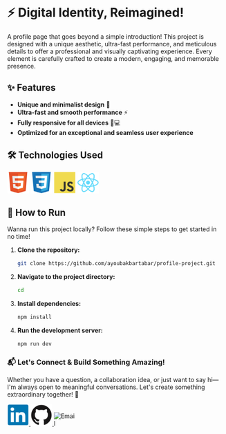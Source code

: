 # ⚡ Digital Identity, Reimagined!

A profile page that goes beyond a simple introduction! This project is designed with a unique aesthetic, ultra-fast performance, and meticulous details to offer a professional and visually captivating experience. Every element is carefully crafted to create a modern, engaging, and memorable presence.

## ✨ Features
- **Unique and minimalist design** 🎨
- **Ultra-fast and smooth performance** ⚡
- **Fully responsive for all devices** 📱💻
- **Optimized for an exceptional and seamless user experience**

## 🛠️ Technologies Used
<p align="left">
  <img src="https://raw.githubusercontent.com/devicons/devicon/master/icons/html5/html5-original.svg" alt="HTML5" width="50" height="50" style="display: inline-block;"/>
  <img src="https://raw.githubusercontent.com/devicons/devicon/master/icons/css3/css3-original.svg" alt="CSS3" width="50" height="50" style="display: inline-block;"/>
  <img src="https://raw.githubusercontent.com/devicons/devicon/master/icons/javascript/javascript-original.svg" alt="JavaScript" width="50" height="50" style="display: inline-block;"/>
  <img src="https://raw.githubusercontent.com/devicons/devicon/master/icons/react/react-original.svg" alt="React" width="50" height="50" style="display: inline-block;"/>
</p>

## 🎯 How to Run
Wanna run this project locally? Follow these simple steps to get started in no time!

1. **Clone the repository:**  
   ```sh
   git clone https://github.com/ayoubakbartabar/profile-project.git
   ```
2. **Navigate to the project directory:**  
   ```sh
   cd 
   ```
3. **Install dependencies:**  
   ```sh
   npm install
   ```
4. **Run the development server:**  
   ```sh
   npm run dev
   ```
### 📬 **Let's Connect & Build Something Amazing!**  

Whether you have a question, a collaboration idea, or just want to say hi—I'm always open to meaningful conversations. Let's create something extraordinary together! 🚀  

<p align="left">
  <a href="https://www.linkedin.com/in/ayoub-akbartabar-bb78b2212/" target="_blank">
    <img src="https://raw.githubusercontent.com/devicons/devicon/master/icons/linkedin/linkedin-original.svg" alt="LinkedIn" width="50" height="50" style="display: inline-block;"/>
  </a>
  <a href="https://github.com/ayoubakbartabar" target="_blank">
    <img src="https://raw.githubusercontent.com/devicons/devicon/master/icons/github/github-original.svg" alt="GitHub" width="50" height="50" style="display: inline-block;"/>
  </a>
  <a href="mailto:ayoubakbartabar1887@gmail.com" target="_blank">
    <img src="https://img.icons8.com/ios-filled/50/000000/gmail-new.png" alt="Email" width="50" height="50" style="display: inline-block;"/>
  </a>
</p>

